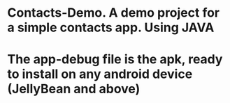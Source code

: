 # Contacts-Demo. A demo project for a simple contacts app. Using JAVA
# The app-debug file is the apk, ready to install on any android device (JellyBean and above)
